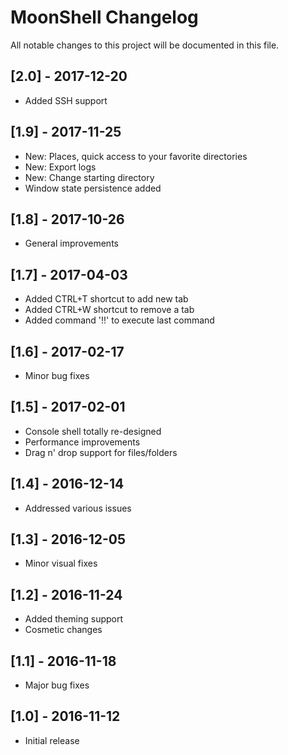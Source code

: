 # MoonShell Changelog

All notable changes to this project will be documented in this file.

## [2.0] - 2017-12-20
- Added SSH support

## [1.9] - 2017-11-25
- New: Places, quick access to your favorite directories
- New: Export logs
- New: Change starting directory
- Window state persistence added

## [1.8] - 2017-10-26
- General improvements

## [1.7] - 2017-04-03
- Added CTRL+T shortcut to add new tab
- Added CTRL+W shortcut to remove a tab
- Added command '!!' to execute last command

## [1.6] - 2017-02-17
- Minor bug fixes

## [1.5] - 2017-02-01
- Console shell totally re-designed
- Performance improvements
- Drag n' drop support for files/folders

## [1.4] - 2016-12-14
- Addressed various issues

## [1.3] - 2016-12-05
- Minor visual fixes

## [1.2] - 2016-11-24
- Added theming support
- Cosmetic changes

## [1.1] - 2016-11-18
- Major bug fixes

## [1.0] - 2016-11-12
- Initial release